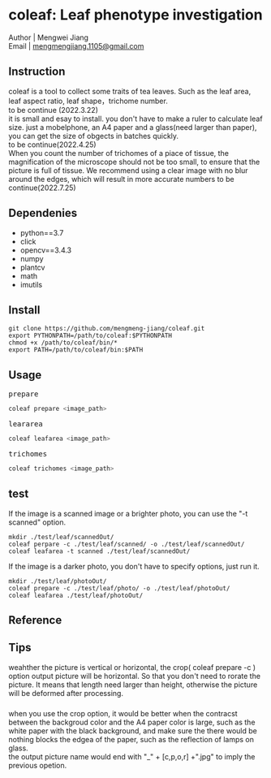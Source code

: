 # coleaf: Leaf phenotype investigation

Author | Mengwei Jiang  
Email | mengmengjiang.1105@gmail.com

## Instruction
coleaf is a tool to collect some traits of tea leaves. Such as the leaf area, leaf aspect ratio, leaf shape，trichome number.  
to be continue (2022.3.22)  
it is small and esay to install. you don't have to make a ruler to calculate leaf size. just a mobelphone, an A4 paper and a glass(need larger than paper), you can get the size of obgects in batches quickly.    
to be continue(2022.4.25)  
When you count the number of trichomes of a piace of tissue, the magnification of the microscope should not be too small, to ensure that the picture is full of tissue. We recommend using a clear image with no blur around the edges, which will result in more accurate numbers
to be continue(2022.7.25)
## Dependenies
- python==3.7 
- click 
- opencv==3.4.3  
- numpy  
- plantcv  
- math  
- imutils  
## Install
```
git clone https://github.com/mengmeng-jiang/coleaf.git
export PYTHONPATH=/path/to/coleaf:$PYTHONPATH
chmod +x /path/to/coleaf/bin/*
export PATH=/path/to/coleaf/bin:$PATH
```
## Usage
<kbd>prepare</kbd>  
```bash
coleaf prepare <image_path>   
```
<kbd>leararea</kbd>
```bash
coleaf leafarea <image_path> 
```
<kbd>trichomes</kbd>
```bash
coleaf trichomes <image_path>
```

## test
If the image is a scanned image or a brighter photo, you can use the "-t scanned" option.
```
mkdir ./test/leaf/scannedOut/
coleaf perpare -c ./test/leaf/scanned/ -o ./test/leaf/scannedOut/
coleaf leafarea -t scanned ./test/leaf/scannedOut/
```
If the image is a darker photo, you don't have to specify options, just run it.
```
mkdir ./test/leaf/photoOut/
coleaf prepare -c ./test/leaf/photo/ -o ./test/leaf/photoOut/
coleaf leafarea ./test/leaf/photoOut/
```

## Reference

## Tips
weahther the picture is vertical or horizontal, the crop( coleaf prepare -c ) option output picture will be horizontal. So that you don't need to rorate the picture. It means that length need larger than height, otherwise the picture will be deformed after processing.
### 
when you use the  crop option, it would be better when the contracst between the backgroud color and the A4 paper color is large, such as the white paper with the black background, and make sure the there would be nothing blocks the edgea of the paper, such as the reflection of lamps on glass.  
the output picture name would end with "_" + [c,p,o,r] +".jpg" to imply the previous opetion.   
